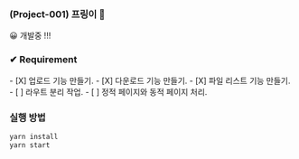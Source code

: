 ### (Project-001) 프링이 📂
😀 개발중 !!!

<h3>✔ Requirement</h3>
- [X] 업로드 기능 만들기.
- [X] 다운로드 기능 만들기.
- [X] 파일 리스트 기능 만들기.
- [ ] 라우트 분리 작업.
- [ ] 정적 페이지와 동적 페이지 처리.



### 실행 방법
``` javascript
yarn install
yarn start
```